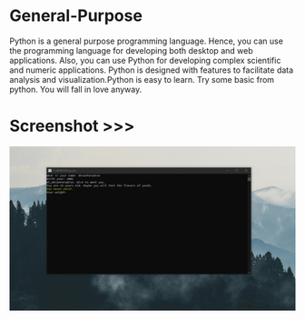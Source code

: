 # General-Purpose
Python is a general purpose programming language. Hence, you can use the programming language for developing both desktop and web applications. Also, you can use Python for developing complex scientific and numeric applications. Python is designed with features to facilitate data analysis and visualization.Python is easy to learn. Try some basic from python. You will fall in love anyway.  

# Screenshot >>>
![alt text](https://github.com/AhsanParadise/General-Purpose/blob/master/ScreenShot.jpg?raw=true)
